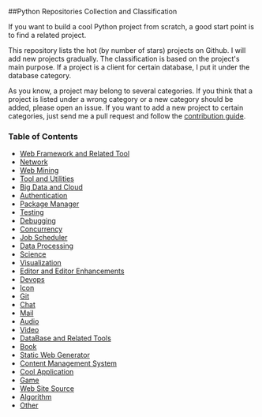 ##Python Repositories Collection and Classification

If you want to build a cool Python project from scratch, a good start point is to find a related project.  

This repository lists the hot (by number of stars) projects on Github. I will add new projects gradually. The classification is based
on the project's main purpose. If a project is a client for certain database, I put it under the database category.

As you know, a project may belong to several categories. If you think that a project is listed under a wrong category
or a new category should be added, please open an issue. If you want to add a new project to certain categories, just
send me a pull request and follow the [contribution guide](https://github.com/checkcheckzz/Python-open-projects/wiki/Contribution).


### <a name='toc'>Table of Contents</a>

* [Web Framework and Related Tool](https://github.com/checkcheckzz/Python-open-projects/blob/master/WebFrameworkandRelatedTool.md)
* [Network](https://github.com/checkcheckzz/Python-open-projects/blob/master/Network.md)
* [Web Mining](https://github.com/checkcheckzz/Python-open-projects/blob/master/WebMining.md)  
* [Tool and Utilities](https://github.com/checkcheckzz/Python-open-projects/blob/master/ToolandUtilities.md)
* [Big Data and Cloud](https://github.com/checkcheckzz/Python-open-projects/blob/master/BigDataandCloud.md)
* [Authentication](https://github.com/checkcheckzz/Python-open-projects/blob/master/Authentication.md)
* [Package Manager](https://github.com/checkcheckzz/Python-open-projects/blob/master/PackageManager.md)
* [Testing](https://github.com/checkcheckzz/Python-open-projects/blob/master/Testing.md)
* [Debugging](https://github.com/checkcheckzz/Python-open-projects/blob/master/Debugging.md)
* [Concurrency](https://github.com/checkcheckzz/Python-open-projects/blob/master/Concurrency.md)
* [Job Scheduler](https://github.com/checkcheckzz/Python-open-projects/blob/master/JobScheduler.md)
* [Data Processing](https://github.com/checkcheckzz/Python-open-projects/blob/master/DataProcessing.md)
* [Science](https://github.com/checkcheckzz/Python-open-projects/blob/master/Science.md)  
* [Visualization](https://github.com/checkcheckzz/Python-open-projects/blob/master/Visualization.md)  
* [Editor and Editor Enhancements](https://github.com/checkcheckzz/Python-open-projects/blob/master/EditorandEditorEnhancements.md)
* [Devops](https://github.com/checkcheckzz/Python-open-projects/blob/master/Devops.md)
* [Icon](https://github.com/checkcheckzz/Python-open-projects/blob/master/Icon.md)
* [Git](https://github.com/checkcheckzz/Python-open-projects/blob/master/Git.md)
* [Chat](https://github.com/checkcheckzz/Python-open-projects/blob/master/Chat.md) 
* [Mail](https://github.com/checkcheckzz/Python-open-projects/blob/master/Mail.md)
* [Audio](https://github.com/checkcheckzz/Python-open-projects/blob/master/Audio.md)
* [Video](https://github.com/checkcheckzz/Python-open-projects/blob/master/Video.md)
* [DataBase and Related Tools](https://github.com/checkcheckzz/Python-open-projects/blob/master/DataBaseandRelatedTools.md)
* [Book](https://github.com/checkcheckzz/Python-open-projects/blob/master/Book.md)  
* [Static Web Generator](https://github.com/checkcheckzz/Python-open-projects/blob/master/StaticWebGenerator.md) 
* [Content Management System](https://github.com/checkcheckzz/Python-open-projects/blob/master/ContentManagementSystem.md)   
* [Cool Application](https://github.com/checkcheckzz/Python-open-projects/blob/master/Cool%20Application.md)
* [Game](https://github.com/checkcheckzz/Python-open-projects/blob/master/Game.md)
* [Web Site Source](https://github.com/checkcheckzz/Python-open-projects/blob/master/WebSiteSource.md)
* [Algorithm](https://github.com/checkcheckzz/Python-open-projects/blob/master/Algorithm.md)
* [Other](https://github.com/checkcheckzz/Python-open-projects/blob/master/Other.md)  

  
   

